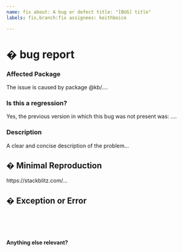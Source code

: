 ```yaml
---
name: fix about: A bug or defect title: "[BUG] title"
labels: fix,branch:fix assignees: keithboice

---
```


# � bug report

### Affected Package

<!-- Can you pin-point one or more @kb/* packages as the source of the bug? -->
<!-- ✍️edit: --> The issue is caused by package @kb/....

### Is this a regression?

<!-- Did this behavior use to work in the previous version? -->
<!-- ✍️--> Yes, the previous version in which this bug was not present was: ....

### Description

<!-- ✍️--> A clear and concise description of the problem...

## � Minimal Reproduction

<!--
Please create and share minimal reproduction of the issue starting with this template: https://stackblitz.com/fork/angular-ivy
-->
<!-- ✍️--> https://stackblitz.com/...

<!--
If StackBlitz is not suitable for reproduction of your issue, please create a minimal GitHub repository with the reproduction of the issue.
A good way to make a minimal reproduction is to create a new app via `ng new repro-app` and add the minimum possible code to show the problem.
Share the link to the repo below along with step-by-step instructions to reproduce the problem, as well as expected and actual behavior.

Issues that don't have enough info and can't be reproduced will be closed.

You can read more about issue submission guidelines here: https://github.com/keithboice/kb/blob/master/CONTRIBUTING.md#-submitting-an-issue
-->

## � Exception or Error

<pre><code>
<!-- If the issue is accompanied by an exception or an error, please share it below: -->
<!-- ✍️-->

</code></pre>

**Anything else relevant?**

<!-- ✍️Is this a browser specific issue? If so, please specify the browser and version. -->

<!-- ✍️Do any of these matter: operating system, IDE, package manager, HTTP server, ...? If so, please mention it below. -->
